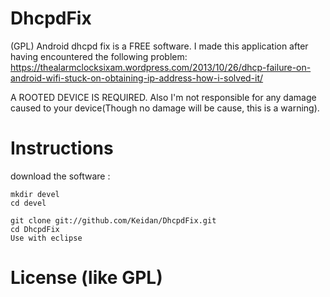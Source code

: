 DhcpdFix
===

(GPL) Android dhcpd fix  is a FREE software.
I made this application after having encountered the following problem: https://thealarmclocksixam.wordpress.com/2013/10/26/dhcp-failure-on-android-wifi-stuck-on-obtaining-ip-address-how-i-solved-it/

A ROOTED DEVICE IS REQUIRED.
Also I'm not responsible for any damage caused to your device(Though no damage will be cause, this is a warning).


Instructions
============


download the software :

	mkdir devel
	cd devel
	
	git clone git://github.com/Keidan/DhcpdFix.git
	cd DhcpdFix
 	Use with eclipse 

License (like GPL)
==================
